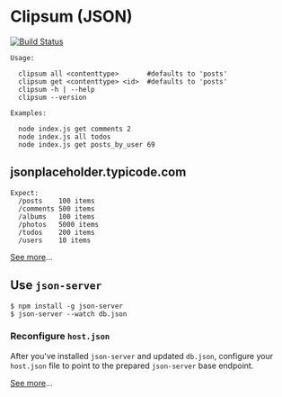 # Clipsum (JSON)

[![Build Status][travisimg]][travis]

    Usage:

      clipsum all <contenttype>       #defaults to 'posts'
      clipsum get <contenttype> <id>  #defaults to 'posts'
      clipsum -h | --help
      clipsum --version

    Examples:

      node index.js get comments 2
      node index.js all todos
      node index.js get posts_by_user 69

## jsonplaceholder.typicode.com

    Expect:
      /posts    100 items
      /comments 500 items
      /albums   100 items
      /photos   5000 items
      /todos    200 items
      /users    10 items

[See more][jsonplaceholder]...

## Use `json-server`

    $ npm install -g json-server
    $ json-server --watch db.json

### Reconfigure `host.json`

After you've installed `json-server` and updated `db.json`, configure your 
`host.json` file to point to the prepared `json-server` base endpoint.

[See more][jsonserver]...

[travisimg]: https://api.travis-ci.org/nerdfiles/clipsum.svg
[travis]: https://travis-ci.org/nerdfiles/clipsum
[jsonplaceholder]: http://jsonplaceholder.typicode.com/
[jsonserver]: https://github.com/typicode/json-server
